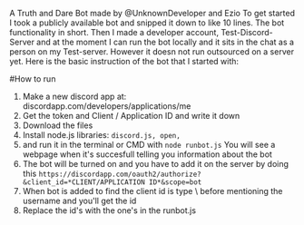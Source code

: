 A Truth and Dare Bot made by @UnknownDeveloper and Ezio
To get started I took a publicly available bot and snipped it down to like 10 lines. The bot functionality in short.
Then I made a developer account, Test-Discord-Server and at the moment I can run the bot locally and it sits in the chat as a person on my Test-server.
However it doesn not run outsourced on a server yet.
Here is the basic instruction of the bot that I started with:

#How to run
1. Make a new discord app at: discordapp.com/developers/applications/me
2. Get the token and Client / Application ID and write it down
3. Download the files
4. Install node.js libraries: ` discord.js, open,  ` 
7. and run it in the terminal or CMD with
 ` node runbot.js `
You will see a webpage when it's succesfull telling you information about the bot
8. The bot will be turned on and you have to add it on the server by doing this `https://discordapp.com/oauth2/authorize?&client_id=*CLIENT/APPLICATION ID*&scope=bot `
9. When bot is added to find the client id is type \ before mentioning the username and you'll get the id
10. Replace the id's with the one's in the runbot.js